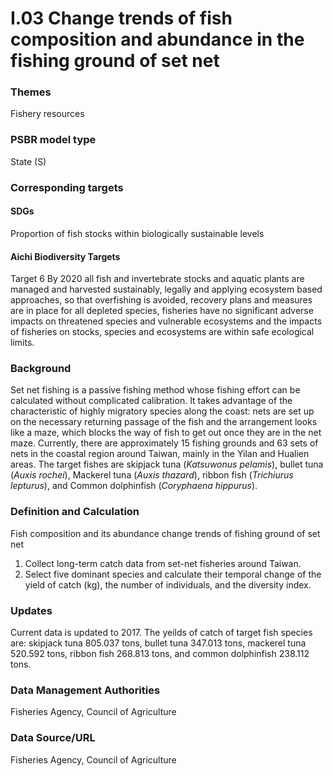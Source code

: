 # I.03 Change trends of fish composition and abundance in the fishing ground of set net

<script type="text/javascript" src="http://cdn.mathjax.org/mathjax/latest/MathJax.js?config=TeX-AMS-MML_HTMLorMML"></script>

### Themes
Fishery resources
### PSBR model type
State (S)
### Corresponding targets
#### SDGs
Proportion of fish stocks within biologically sustainable levels
#### Aichi Biodiversity Targets
Target 6 By 2020 all fish and invertebrate stocks and aquatic plants are managed and harvested sustainably, legally and applying ecosystem based approaches, so that overfishing is avoided, recovery plans and measures are in place for all depleted species, fisheries have no significant adverse impacts on threatened species and vulnerable ecosystems and the impacts of fisheries on stocks, species and ecosystems are within safe ecological limits.
### Background
Set net fishing is a passive fishing method whose fishing effort can be calculated without complicated calibration. It takes advantage of the characteristic of highly migratory species along the coast: nets are set up on the necessary returning passage of the fish and the arrangement looks like a maze, which blocks the way of fish to get out once they are in the net maze. Currently, there are approximately 15 fishing grounds and 63 sets of nets in the coastal region around Taiwan, mainly in the Yilan and Hualien areas. The target fishes are skipjack tuna (*Katsuwonus pelamis*), bullet tuna (*Auxis rochei*), Mackerel tuna (*Auxis thazard*), ribbon fish (*Trichiurus lepturus*), and Common dolphinfish (*Coryphaena hippurus*).
### Definition and Calculation
Fish composition and its abundance change trends of fishing ground of set net
1. Collect long-term catch data from set-net fisheries around Taiwan.
2. Select five dominant species and calculate their temporal change of the yield of catch (kg), the number of individuals, and the diversity index.
### Updates
Current data is updated to 2017. The yeilds of catch of target fish species are: skipjack tuna 805.037 tons, bullet tuna 347.013 tons, mackerel tuna 520.592 tons, ribbon fish 268.813 tons, and common dolphinfish 238.112 tons.
### Data Management Authorities
Fisheries Agency, Council of Agriculture
### Data Source/URL
Fisheries Agency, Council of Agriculture